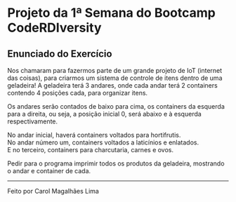 # Projeto da 1ª Semana do Bootcamp CodeRDIversity

## Enunciado do Exercício 

Nos chamaram para fazermos parte de um grande projeto de IoT (internet das coisas), para criarmos um sistema de controle de itens dentro de uma geladeira! A geladeira terá 3 andares, onde cada andar terá 2 containers contendo 4 posições cada, para organizar itens.

Os andares serão contados de baixo para cima, os containers da esquerda para a direita, ou seja, a posição inicial 0, será abaixo e à esquerda respectivamente.

No andar inicial, haverá containers voltados para hortifrutis.  
No andar número um, containers voltados a laticínios e enlatados.  
E no terceiro, containers para charcutaria, carnes e ovos.

Pedir para o programa imprimir todos os produtos da geladeira, mostrando o andar e container de cada.

---

Feito por Carol Magalhães Lima
